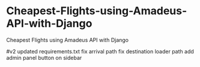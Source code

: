 # Cheapest-Flights-using-Amadeus-API-with-Django

Cheapest Flights using Amadeus API with Django

#v2
updated requirements.txt
fix arrival path
fix destination loader path
add admin panel button on sidebar
